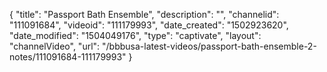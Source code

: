 {
    "title": "Passport Bath Ensemble",
    "description": "",
    "channelid": "111091684",
    "videoid": "111179993",
    "date_created": "1502923620",
    "date_modified": "1504049176",
    "type": "captivate",
    "layout": "channelVideo",
    "url": "\/bbbusa-latest-videos\/passport-bath-ensemble-2-notes\/111091684-111179993"
}